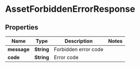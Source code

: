 

# AssetForbiddenErrorResponse


## Properties

| Name | Type | Description | Notes |
|------------ | ------------- | ------------- | -------------|
|**message** | **String** | Forbidden error code |  |
|**code** | **String** | Error code |  |



